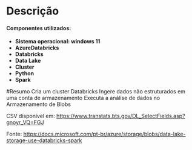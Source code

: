 
# Descrição
#### Componentes utilizados:
* **Sistema operacional: windows 11**
* **AzureDatabricks**
* **Databricks**
* **Data Lake**
* **Cluster**
* **Python**
* **Spark**

#Resumo
Cria um cluster Databricks
Ingere dados não estruturados em uma conta de armazenamento
Executa a análise de dados no Armazenamento de Blobs

CSV disponível em:
https://www.transtats.bts.gov/DL_SelectFields.asp?gnoyr_VQ=FGJ

Fonte:
https://docs.microsoft.com/pt-br/azure/storage/blobs/data-lake-storage-use-databricks-spark